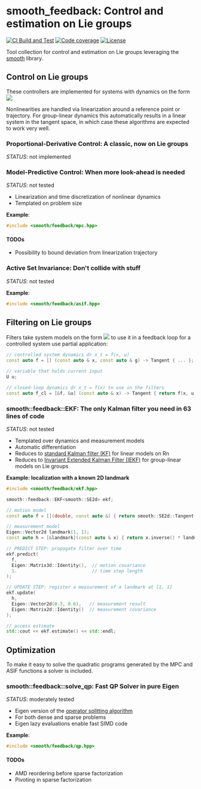 # smooth_feedback: Control and estimation on Lie groups

[![CI Build and Test][ci-shield]][ci-link]
[![Code coverage][cov-shield]][cov-link]
[![License][license-shield]][license-link]

Tool collection for control and estimation on Lie groups leveraging the
[smooth][smooth-link] library.


## Control on Lie groups

These controllers are implemented for systems with dynamics on the form
![](https://latex.codecogs.com/png.latex?\mathrm{d}^r&space;f_\mathbf{x}&space;=&space;f(\mathbf{x},&space;\mathbf{u}),&space;\quad&space;\mathbf{x}&space;\in&space;\mathbb{X},&space;\mathbf{u}&space;\in&space;\mathbb{U}.) 

Nonlinearities are handled via linearization around a reference point or trajectory. For group-linear dynamics
this automatically results in a linear system in the tangent space, in which case these algorithms are expected
to work very well.

### Proportional-Derivative Control: A classic, now on Lie groups

*STATUS*: not implemented

### Model-Predictive Control: When more look-ahead is needed

*STATUS*: not tested

* Linearization and time discretization of nonlinear dynamics
* Templated on problem size

**Example**:

```cpp
#include <smooth/feedback/mpc.hpp>
```

#### TODOs

- Possibility to bound deviation from linearization trajectory

### Active Set Invariance: Don't collide with stuff

*STATUS*: not tested

**Example**:

```cpp
#include <smooth/feedback/asif.hpp>
```


## Filtering on Lie groups

Filters take system models on the form
![](https://latex.codecogs.com/png.latex?\mathrm{d}^r&space;f_\mathbf{x}&space;=&space;f(\mathbf{x}),&space;\quad&space;\mathbf{x}&space;\in&space;\mathbb{X},&space;\mathbf{u}&space;\in&space;\mathbb{U},) 
to use it in a feedback loop for a controlled system use partial application:
```cpp
// controlled system dynamics dr x_t = f(x, u)
const auto f = [] (const auto & x, const auto & g) -> Tangent { ... };

// variable that holds current input
U u;

// closed-loop dynamics dr x_t = f(x) to use in the filters
const auto f_cl = [&f, &u] (const auto & x) -> Tangent { return f(x, u); };
```

### smooth::feedback::EKF: The only Kalman filter you need in 63 lines of code

*STATUS*: not tested

* Templated over dynamics and measurement models
* Automatic differentiation
* Reduces to [standard Kalman filter (KF)](https://en.wikipedia.org/wiki/Kalman_filter) for linear models on Rn
* Reduces to [Invariant Extended Kalman Filter (IEKF)](https://en.wikipedia.org/wiki/Invariant_extended_Kalman_filter) for group-linear models on Lie groups 

**Example: localization with a known 2D landmark**

```cpp
#include <smooth/feedback/ekf.hpp>

smooth::feedback::EKF<smooth::SE2d> ekf;

// motion model
const auto f = [](double, const auto &) { return smooth::SE2d::Tangent(0.4, 0.01, 0.1); };

// measurement model
Eigen::Vector2d landmark(1, 1);
const auto h = [&landmark](const auto & x) { return x.inverse() * landmark; };

// PREDICT STEP: propagate filter over time
ekf.predict(
  f,
  Eigen::Matrix3d::Identity(),  // motion covariance
  1.                            // time step length
);

// UPDATE STEP: register a measurement of a landmark at [1, 1]
ekf.update(
  h,
  Eigen::Vector2d(0.3, 0.6),   // measurement result
  Eigen::Matrix2d::Identity()  // measurement covariance
);

// access estimate
std::cout << ekf.estimate() << std::endl;
```


## Optimization

To make it easy to solve the quadratic programs generated by the MPC and ASIF functions
a solver is included.

### smooth::feedback::solve_qp: Fast QP Solver in pure Eigen

*STATUS*: moderately tested

* Eigen version of the [operator splitting algorithm](https://osqp.org/)
* For both dense and sparse problems
* Eigen lazy evaluations enable fast SIMD code

**Example**:

```cpp
#include <smooth/feedback/qp.hpp>
```

#### TODOs

- AMD reordering before sparse factorization
- Pivoting in sparse factorization


<!-- MARKDOWN LINKS AND IMAGES -->
[doc-link]: https://pettni.github.io/smooth_feedback

[ci-shield]: https://img.shields.io/github/workflow/status/pettni/smooth_feedback/build_and_test/master?style=flat-square
[ci-link]: https://github.com/pettni/lie/actions/workflows/build_and_test.yml

[cov-shield]: https://img.shields.io/codecov/c/gh/pettni/smooth_feedback/master?style=flat-square
[cov-link]: https://codecov.io/gh/pettni/smooth_feedback

[license-shield]: https://img.shields.io/github/license/pettni/smooth_feedback.svg?style=flat-square
[license-link]: https://github.com/pettni/smooth_feedback/blob/master/LICENSE

[smooth-link]: https://github.com/pettni/smooth/

